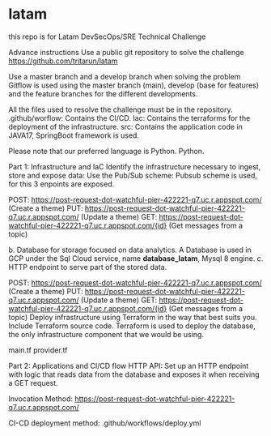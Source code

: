 # latam
this repo is for Latam DevSecOps/SRE Technical Challenge

Advance instructions
Use a public git repository to solve the challenge
https://github.com/tritarun/latam

Use a master branch and a develop branch when solving the problem
Gitflow is used using the master branch (main), develop (base for features) and the feature branches for the different developments.

All the files used to resolve the challenge must be in the repository.
.github/worflow: Contains the CI/CD.
Iac: Contains the terraforms for the deployment of the infrastructure.
src: Contains the application code in JAVA17, SpringBoot framework is used.

Please note that our preferred language is Python.
Python.

Part 1: Infrastructure and IaC
Identify the infrastructure necessary to ingest, store and expose data: Use the Pub/Sub scheme: Pubsub scheme is used, for this 3 enpoints are exposed.

POST: https://post-request-dot-watchful-pier-422221-q7.uc.r.appspot.com/ (Create a theme)
PUT: https://post-request-dot-watchful-pier-422221-q7.uc.r.appspot.com/ (Update a theme)
GET: https://post-request-dot-watchful-pier-422221-q7.uc.r.appspot.com/{id} (Get messages from a topic)

b. Database for storage focused on data analytics.
A Database is used in GCP under the Sql Cloud service, name **database_latam**, Mysql 8 engine.
c. HTTP endpoint to serve part of the stored data.

POST: https://post-request-dot-watchful-pier-422221-q7.uc.r.appspot.com/ (Create a theme)
PUT: https://post-request-dot-watchful-pier-422221-q7.uc.r.appspot.com/ (Update a theme)
GET: https://post-request-dot-watchful-pier-422221-q7.uc.r.appspot.com/{id} (Get messages from a topic)
Deploy infrastructure using Terraform in the way that best suits you. Include Terraform source code.
Terraform is used to deploy the database, the only infrastructure component that we would be using.

main.tf
provider.tf

Part 2: Applications and CI/CD flow
HTTP API: Set up an HTTP endpoint with logic that reads data from the database and exposes it when receiving a GET request.

Invocation Method:
https://post-request-dot-watchful-pier-422221-q7.uc.r.appspot.com/

CI-CD deployment method:
 .github/workflows/deploy.yml